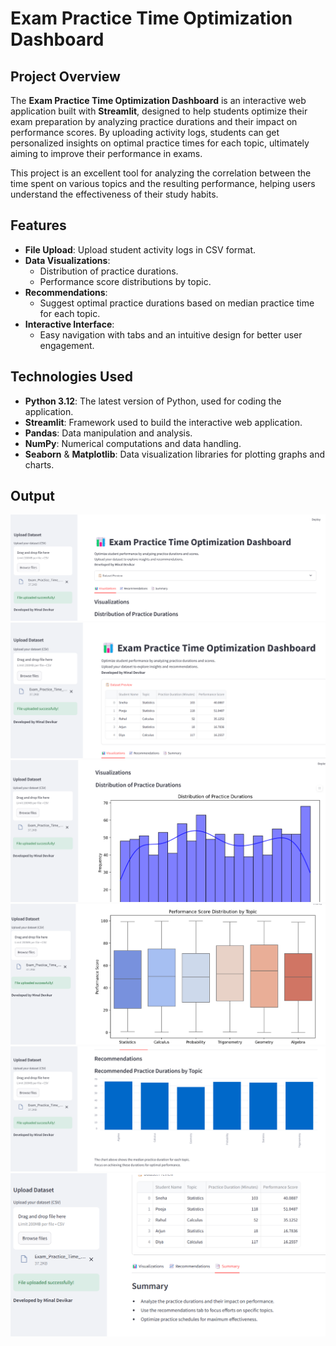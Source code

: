 # Exam Practice Time Optimization Dashboard

## Project Overview

The **Exam Practice Time Optimization Dashboard** is an interactive web application built with **Streamlit**, designed to help students optimize their exam preparation by analyzing practice durations and their impact on performance scores. By uploading activity logs, students can get personalized insights on optimal practice times for each topic, ultimately aiming to improve their performance in exams.

This project is an excellent tool for analyzing the correlation between the time spent on various topics and the resulting performance, helping users understand the effectiveness of their study habits.

## Features

- **File Upload**: Upload student activity logs in CSV format.
- **Data Visualizations**:
  - Distribution of practice durations.
  - Performance score distributions by topic.
- **Recommendations**: 
  - Suggest optimal practice durations based on median practice time for each topic.
- **Interactive Interface**: 
  - Easy navigation with tabs and an intuitive design for better user engagement.

## Technologies Used

- **Python 3.12**: The latest version of Python, used for coding the application.
- **Streamlit**: Framework used to build the interactive web application.
- **Pandas**: Data manipulation and analysis.
- **NumPy**: Numerical computations and data handling.
- **Seaborn** & **Matplotlib**: Data visualization libraries for plotting graphs and charts.

## Output
![Output Image 1](https://github.com/minalmmm/Exam-Practice-Time-Optimization/blob/main/images/img1.png)
![Output Image 1](https://github.com/minalmmm/Exam-Practice-Time-Optimization/blob/main/images/img11.png)
![Output Image 1](https://github.com/minalmmm/Exam-Practice-Time-Optimization/blob/main/images/img2.png)
![Output Image 1](https://github.com/minalmmm/Exam-Practice-Time-Optimization/blob/main/images/img3.png)
![Output Image 1](https://github.com/minalmmm/Exam-Practice-Time-Optimization/blob/main/images/img4.png)
![Output Image 1](https://github.com/minalmmm/Exam-Practice-Time-Optimization/blob/main/images/img5.png)




